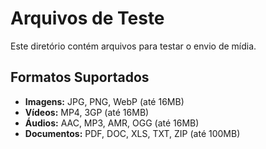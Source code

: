 # Arquivos de Teste

Este diretório contém arquivos para testar o envio de mídia.

## Formatos Suportados

- **Imagens:** JPG, PNG, WebP (até 16MB)
- **Vídeos:** MP4, 3GP (até 16MB)
- **Áudios:** AAC, MP3, AMR, OGG (até 16MB)
- **Documentos:** PDF, DOC, XLS, TXT, ZIP (até 100MB)

